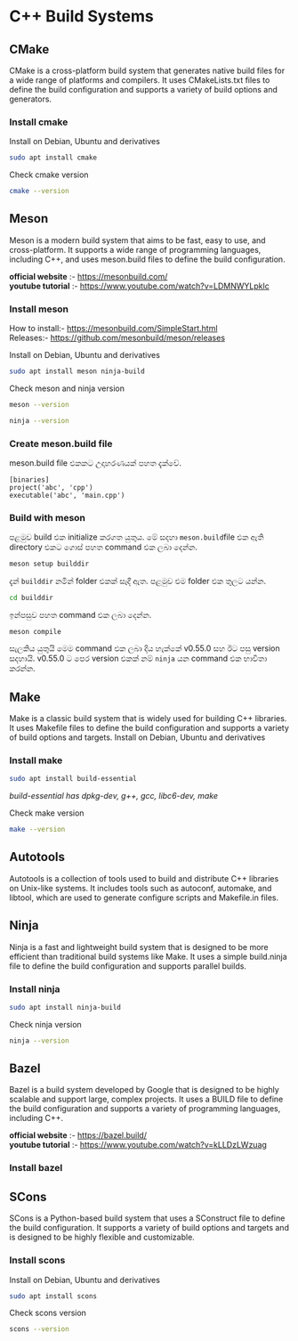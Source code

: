 # C++ Build Systems

## CMake
CMake is a cross-platform build system that generates native build files for a wide range of platforms and compilers. It uses CMakeLists.txt files to define the build configuration and supports a variety of build options and generators.

### Install cmake
Install on Debian, Ubuntu and derivatives
```bash
sudo apt install cmake
```
Check cmake version
```bash
cmake --version
```

## Meson
Meson is a modern build system that aims to be fast, easy to use, and cross-platform. It supports a wide range of programming languages, including C++, and uses meson.build files to define the build configuration.

**official website** :- https://mesonbuild.com/ <br>
**youtube tutorial** :- https://www.youtube.com/watch?v=LDMNWYLpklc

### Install meson
How to install:- https://mesonbuild.com/SimpleStart.html <br>
Releases:- https://github.com/mesonbuild/meson/releases

Install on Debian, Ubuntu and derivatives
```bash
sudo apt install meson ninja-build
```
Check meson and ninja version
```bash
meson --version
```
```bash
ninja --version
```
### Create meson.build file
meson.build ‌file එකකට උදාහරණයක් පහත දැක්වේ.
```meson
[binaries]
project('abc', 'cpp')
executable('abc', 'main.cpp')
```

### Build with meson
පළමුව build එක initialize කරගත යුතුය. මේ සදහා `meson.build`file එක ඇති directory එකට ගොස් පහත command එක ලබා දෙන්න.
```bash
meson setup builddir
```
දැන් `builddir` නමින් folder එකක් සෑදී ඇත. පළමුව එම folder එක තුලට යන්න.
```bash
cd builddir
```
ඉන්පසුව පහත command එක ලබා දෙන්න.
```
meson compile
```
සැලකිය යුතුයි මෙම command එක ලබා දිය හැක්කේ v0.55.0 සහ ඊට පසු version සදහායි. v0.55.0 ට පෙර version එකක් නම් `ninja` යන command එක භාවිතා කරන්න.

## Make
Make is a classic build system that is widely used for building C++ libraries. It uses Makefile files to define the build configuration and supports a variety of build options and targets.
Install on Debian, Ubuntu and derivatives

### Install make
```bash
sudo apt install build-essential
```
*build-essential has dpkg-dev, g++, gcc, libc6-dev, make*

Check make version
```bash
make --version
```

## Autotools
Autotools is a collection of tools used to build and distribute C++ libraries on Unix-like systems. It includes tools such as autoconf, automake, and libtool, which are used to generate configure scripts and Makefile.in files.

## Ninja
Ninja is a fast and lightweight build system that is designed to be more efficient than traditional build systems like Make. It uses a simple build.ninja file to define the build configuration and supports parallel builds.

### Install ninja
```bash
sudo apt install ninja-build
```
Check ninja version
```bash
ninja --version
```
## Bazel
Bazel is a build system developed by Google that is designed to be highly scalable and support large, complex projects. It uses a BUILD file to define the build configuration and supports a variety of programming languages, including C++.

**official website** :- https://bazel.build/ <br>
**youtube tutorial** :- https://www.youtube.com/watch?v=kLLDzLWzuag

### Install bazel


## SCons
SCons is a Python-based build system that uses a SConstruct file to define the build configuration. It supports a variety of build options and targets and is designed to be highly flexible and customizable.

### Install scons
Install on Debian, Ubuntu and derivatives
```bash
sudo apt install scons
```
Check scons version
```bash
scons --version
```
